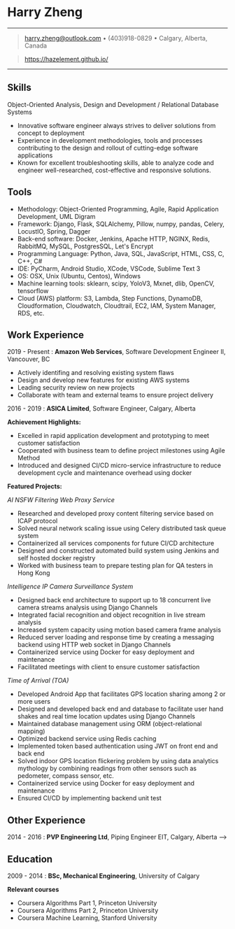 Harry Zheng
============
----

> <harry.zheng@outlook.com> • (403)918-0829 • Calgary, Alberta, Canada

> https://hazelement.github.io/

----

Skills
------
Object-Oriented Analysis, Design and Development / Relational Database Systems

* Innovative software engineer always strives to deliver solutions from concept to deployment
* Experience in development methodologies, tools and processes contributing to the design and rollout of cutting-edge software applications
* Known for excellent troubleshooting skills, able to analyze code and engineer well-researched, cost-effective and responsive solutions.

Tools
-----

* Methodology: Object-Oriented Programming, Agile, Rapid Application Development, UML Digram
* Framework: Django, Flask, SQLAlchemy, Pillow, numpy, pandas, Celery, LocustIO, Spring, Dagger
* Back-end software: Docker, Jenkins, Apache HTTP, NGINX, Redis, RabbitMQ, MySQL, PostgresSQL, Let's Encrypt
* Programming Language: Python, Java, SQL, JavaScript, HTML, CSS, C, C++, C#
* IDE: PyCharm, Android Studio, XCode, VSCode, Sublime Text 3
* OS: OSX, Unix (Ubuntu, Centos), Windows
* Machine learning tools: sklearn, scipy, YoloV3, Mxnet, dlib, OpenCV, tensorflow
* Cloud (AWS) platform: S3, Lambda, Step Functions, DynamoDB, Cloudformation, Cloudwatch, Cloudtrail, EC2, IAM, System Manager, RDS, etc. 

Work Experience
----------
2019 - Present
:	**Amazon Web Services**, Software Development Engineer II, Vancouver, BC

* Actively identifing and resolving existing system flaws
* Design and develop new features for existing AWS systems
* Leading security review on new projects
* Collaborate with team and external teams to ensure project delivery 

2016 - 2019
:	**ASICA Limited**, Software Engineer, Calgary, Alberta

**Achievement Highlights:**

* Excelled in rapid application development and prototyping to meet customer satisfaction
* Cooperated with business team to define project milestones using Agile Method
* Introduced and designed CI/CD micro-service infrastructure to reduce development cycle and maintenance overhead using docker

**Featured Projects:**

*AI NSFW Filtering Web Proxy Service*

* Researched and developed proxy content filtering service based on ICAP protocol
* Solved neural network scaling issue using Celery distributed task queue system
* Containerized all services components for future CI/CD architecture
* Designed and constructed automated build system using Jenkins and self hosted docker registry
* Worked with business team to prepare testing plan for QA testers in Hong Kong


<!--*Advertisement Android app and backend service*

* Developed Android app that communicates with back end through RESTful API using JSON data
* Solved design issues with UI team to ensure smooth user experience
* Secured server to app communication using SSL public key pinning
* Created ad tracking system using GPS, finger gestures and motion sensors
* Implemented user data encryption using AES
* Optimized backend service using LRU cache in Flask
* Performed stress tests on backend to prepare beta deployment
* Solved server loading issue by creating a load balancing system using NGINX
* Designed and developed back-end service to provide quasi real time ad performance evaluation engine using Flask-->

*Intelligence IP Camera Surveillance System*

* Designed back end architecture to support up to 18 concurrent live camera streams analysis using Django Channels
* Integrated facial recognition and object recognition in live stream analysis
* Increased system capacity using motion based camera frame analysis 
* Reduced server loading and response time by creating a messaging backend using HTTP web socket in Django Channels
* Containerized service using Docker for easy deployment and maintenance
* Facilitated meetings with client to ensure customer satisfaction

*Time of Arrival (TOA)*

* Developed Android App that facilitates GPS location sharing among 2 or more users
* Designed and developed back end and database to facilitate user hand shakes and real time location updates using Django Channels
* Maintained database management using ORM (object-relational mapping) 
* Optimized backend service using Redis caching
* Implemented token based authentication using JWT on front end and back end
* Solved indoor GPS location flickering problem by using data analytics mythology by combining readings from other sensors such as pedometer, compass sensor, etc.
* Containerized service using Docker for easy deployment and maintenance
* Ensured CI/CD by implementing backend unit test

<!--*Video analysis engine backend*

* Designed Postgres database structure to store video meta data and AI detection results
* Utilized YoloV3 and dlib machine learning framework to detect objects and recognize people in videos
* Worked with front end engineer to developed library to retrieve video data from database
* Designed micro-service components for containerization
* Containerized front end, back end, and database as micro service using Dockerfile and docker-compose

*Content Filtering Proxy Service*

* Developed ICAP service back end to communicate with Squid proxy service
* Implemented back end system in ICAP service to perform content analysis
* Utilized image recognition and natural language processing to identify and block NSFW content
* Designed and implemented memory and disk caching system to improve performance in ICAP service
* Containerized service using Docker for easy deployment and maintenance overhead reduction

*FlipTacToe Game*

* Designed RESTful and web socket API between front end and back end 
* Developed front end game engine using Javascript ES6
* Implemented backend service to perform gaming matching among users
* Solved real time game play issue between players by using web socket messaging system in Django Channels
* Secured front end to back end communication using JWT in token based authentication
* Ensured CI/CD by implementing backend unit test
* Containerized service using Docker for easy deployment and maintenance overhead reduction-->




Other Experience
--------------------

<!-- **OneBus**
:   Map POI search optimized for bus riders (personal project)

https://github.com/hazelement/onebus

* Designed and developed RESTful backend using Django
* Implemented algorithm to process GTFS data from transit agencies into Postgres database
* Designed algorithm to perform geo based POI search with public transit availability constraint
* Developed web based front end using HTML, CSS and JavaScript, and iOS front end using Swift -->


2014 - 2016
:	**PVP Engineering Ltd**, Piping Engineer EIT, Calgary, Alberta -->


Education
---------

2009 - 2014
:   **BSc, Mechanical Engineering**, University of Calgary

**Relevant courses**

* Coursera Algorithms Part 1, Princeton University
* Coursera Algorithms Part 2, Princeton University
* Coursera Machine Learning, Stanford University

<!--Interests
----------------------------------------
* Machine learning and artificial intelligence
* Blockchain technology, such as Bitcoin and Ethereum.
* Photography, ping-pong, outdoor hiking and camping-->
